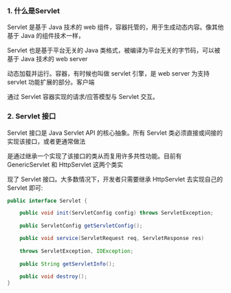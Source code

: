 ### 1. 什么是Servlet

Servlet 是基于 Java 技术的 web 组件，容器托管的，用于生成动态内容。像其他基于 Java 的组件技术一样， 

Servlet 也是基于平台无关的 Java 类格式，被编译为平台无关的字节码，可以被基于 Java 技术的 web server 

动态加载并运行。容器，有时候也叫做 servlet 引擎，是 web server 为支持 servlet 功能扩展的部分。客户端 

通过 Servlet 容器实现的请求/应答模型与 Servlet 交互。

### 2. **Servlet** 接口

Servlet 接口是 Java Servlet API 的核心抽象。所有 Servlet 类必须直接或间接的实现该接口，或者更通常做法 

是通过继承一个实现了该接口的类从而复用许多共性功能。目前有 GenericServlet 和 HttpServlet 这两个类实 

现了 Servlet 接口。大多数情况下，开发者只需要继承 HttpServlet 去实现自己的 Servlet 即可:

```java
public interface Servlet {

    public void init(ServletConfig config) throws ServletException;
    
    public ServletConfig getServletConfig();

    public void service(ServletRequest req, ServletResponse res)
        
	throws ServletException, IOException;
	
    public String getServletInfo();
    
    public void destroy();
}
```

